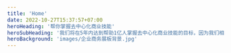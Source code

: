 ```yaml
---
title: 'Home'
date: 2022-10-27T15:37:57+07:00
heroHeading: '帮你掌握去中心化商业技能'
heroSubHeading: '我们将在5年内达到帮助1亿人掌握去中心化商业技能的目标，因为我们相信每多一个人理解去中心化商业，就能为社会多带来一份财富'
heroBackground: 'images/企业商务展板背景.jpg'
---
```

